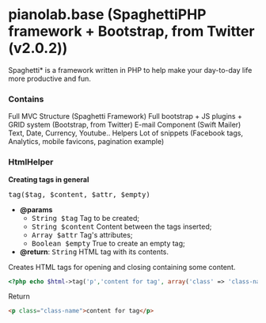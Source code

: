 pianolab.base (SpaghettiPHP framework + Bootstrap, from Twitter (v2.0.2))
=========

Spaghetti* is a framework written in PHP to help make your day-to-day life more productive and fun.
### Contains

Full MVC Structure (Spaghetti Framework)
Full bootstrap + JS plugins + GRID system (Bootstrap, from Twitter)
E-mail Component (Swift Mailer)
Text, Date, Currency, Youtube.. Helpers
Lot of snippets (Facebook tags, Analytics, mobile favicons, pagination example)

### HtmlHelper

<b>Creating tags in general</b>

<tt>tag($tag, $content, $attr, $empty)</tt>

- <b>@params</b>
  - <tt>String $tag</tt> Tag to be created;
  - <tt>String $content</tt> Content between the tags inserted;
  - <tt>Array $attr</tt> Tag's attributes;
  - <tt>Boolean $empty</tt> True to create an empty tag;
- <b>@return</b>: <tt>String</tt> HTML tag with its contents.

Creates HTML tags for opening and closing containing some content.

```php
<?php echo $html->tag('p','content for tag', array('class' => 'class-name')); ?>
```
Return
```html
<p class="class-name">content for tag</p>
```
